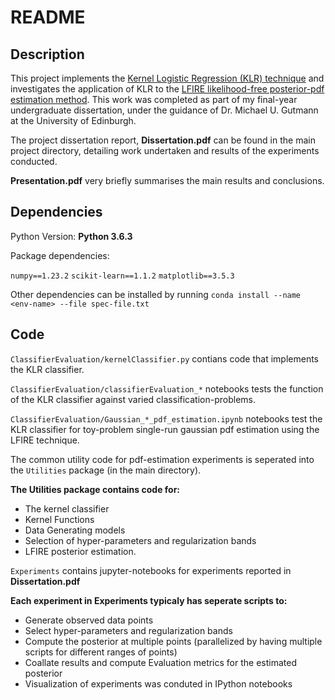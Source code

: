 # README #

## Description 
This project implements the [Kernel Logistic Regression (KLR) technique](https://hastie.su.domains/Papers/jcgs02_c.pdf) and investigates the application of KLR to the [LFIRE likelihood-free posterior-pdf estimation method](https://arxiv.org/pdf/1611.10242.pdf). This work was completed as part of my final-year undergraduate dissertation, under the guidance of Dr. Michael U. Gutmann at the University of Edinburgh.

The project dissertation report, **Dissertation.pdf** can be found in the main project directory, detailing work undertaken and results of the experiments conducted.

**Presentation.pdf** very briefly summarises the main results and conclusions.

## Dependencies ##
Python Version: **Python 3.6.3**

Package dependencies:

```numpy==1.23.2```
```scikit-learn==1.1.2```
```matplotlib==3.5.3```

Other dependencies can be installed by running ```conda install --name <env-name> --file spec-file.txt```

## Code ##
```ClassifierEvaluation/kernelClassifier.py``` contians code that implements the KLR classifier.

```ClassifierEvaluation/classifierEvaluation_*``` notebooks tests the function of the KLR classifier against varied classification-problems. 

```ClassifierEvaluation/Gaussian_*_pdf_estimation.ipynb``` notebooks test the KLR classifier for toy-problem single-run gaussian pdf estimation using the LFIRE technique.

The common utility code for pdf-estimation experiments is seperated into the ```Utilities``` package (in the main directory).

**The Utilities package contains code for:**

* The kernel classifier
*  Kernel Functions
*  Data Generating models
*  Selection of hyper-parameters and regularization bands
*  LFIRE posterior estimation.

```Experiments``` contains jupyter-notebooks for experiments reported in **Dissertation.pdf**

**Each experiment in Experiments typicaly has seperate scripts to:**

* Generate observed data points
* Select hyper-parameters and regularization bands
* Compute the posterior at multiple points (parallelized by having multiple scripts for different ranges of points)
* Coallate results and compute Evaluation metrics for the estimated posterior
* Visualization of experiments was conduted in IPython notebooks
